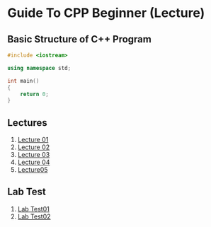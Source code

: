 # Guide To CPP Beginner (Lecture)

## Basic Structure of C++ Program

```cpp
#include <iostream>

using namespace std;

int main()
{
    return 0;
}

```

## Lectures
1. [Lecture 01](https://github.com/yclim95/GuideToCPPBegineer01/tree/master/Lecture01)
2. [Lecture 02](https://github.com/yclim95/GuideToCPPBegineer01/tree/master/Lecture02)
3. [Lecture 03](https://github.com/yclim95/GuideToCPPBegineer01/tree/master/Lecture03)
4. [Lecture 04](https://github.com/yclim95/GuideToCPPBegineer01/tree/master/Lecture04)
5. [Lecture05](https://github.com/yclim95/GuideToCPPBegineer01/tree/master/Lecture05)

## Lab Test
1. [Lab Test01](https://github.com/yclim95/GuideToCPPBegineer01/tree/master/LabTest01)
2. [Lab Test02](https://github.com/yclim95/GuideToCPPBegineer01/tree/master/LabTest02)
